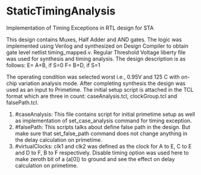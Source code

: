 # StaticTimingAnalysis
Implementation of Timing Exceptions in RTL design for STA 

This design contains Muxes, Half Adder and AND gates. The logic was implemented using Verilog and synthesized on Design Compiler to obtain gate level netlist timing_mapped.v. Regular Threshold Voltage liberty file was used for synthesis and timing analysis.
The design description is as follows:
E= A+B, if S=0
F= B+D, if S=1


 

The operating condition was selected worst i.e., 0.95V and 125 C with on-chip variation analysis mode. 
After completing synthesis the design was used as an input to Primetime. The initial setup script is attached in the TCL format which are three in count: caseAnalysis.tcl, clockGroup.tcl and falsePath.tcl.
1. #caseAnalysis: This file contains script for initial primetime setup as well as implementation of set_case_analysis command for timing exception.
2. #falsePath: This scripts talks about define false path in the design. But make sure that set_false_path command does not change anything in the delay calculation on primetime.
3. #virtualClocks: clk1 and clk2 was defined as the clock for A to E, C to E and D to F, B to F respectively. Disable timing option was used here to make zeroth bit of a (a[0]) to ground and see the effect on delay calculation on primetime.


